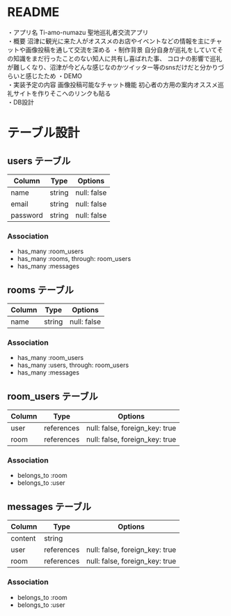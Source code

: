 # README


・アプリ名	Ti-amo-numazu 聖地巡礼者交流アプリ					
・概要 沼津に観光に来た人がオススメのお店やイベントなどの情報を主にチャットや画像投稿を通して交流を深める
・制作背景 自分自身が巡礼をしていてその知識をまだ行ったことのない知人に共有し喜ばれた事、
   コロナの影響で巡礼が難しくなり、沼津が今どんな感じなのかツイッター等のsnsだけだと分かりづらいと感じたため
・DEMO					
・実装予定の内容	画像投稿可能なチャット機能 初心者の方用の案内オススメ巡礼サイトを作りそこへのリンクも貼る					
・DB設計		
   # テーブル設計

## users テーブル

| Column   | Type   | Options     |
| -------- | ------ | ----------- |
| name     | string | null: false |
| email    | string | null: false |
| password | string | null: false |

### Association

- has_many :room_users
- has_many :rooms, through: room_users
- has_many :messages

## rooms テーブル

| Column | Type   | Options     |
| ------ | ------ | ----------- |
| name   | string | null: false |

### Association

- has_many :room_users
- has_many :users, through: room_users
- has_many :messages

## room_users テーブル

| Column | Type       | Options                        |
| ------ | ---------- | ------------------------------ |
| user   | references | null: false, foreign_key: true |
| room   | references | null: false, foreign_key: true |

### Association

- belongs_to :room
- belongs_to :user

## messages テーブル

| Column  | Type       | Options                        |
| ------- | ---------- | ------------------------------ |
| content | string     |                                |
| user    | references | null: false, foreign_key: true |
| room    | references | null: false, foreign_key: true |

### Association

- belongs_to :room
- belongs_to :user				
